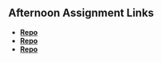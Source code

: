 ## Afternoon Assignment Links

* **[Repo](https://github.com/TylerChristiansen22/<ASSIGNMENT_REPO>)**
* **[Repo](https://github.com/TylerChristiansen22/<ASSIGNMENT_REPO>)**
* **[Repo](https://github.com/TylerChristiansen22/<ASSIGNMENT_REPO>)**
